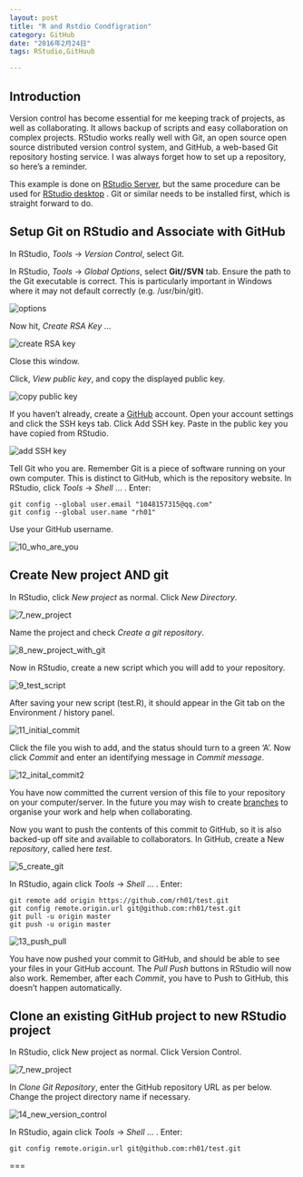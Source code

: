 ```yaml
---
layout: post
title: "R and Rstdio Condfigration"
category: GitHub
date: "2016年2月24日"
tags: RStudio,GitHuub

---
```


## Introduction

Version control has become essential for me keeping track of projects, as well as collaborating. It allows backup of scripts and easy collaboration on complex projects. RStudio works really well with Git, an open source open source distributed version control system, and GitHub, a web-based Git repository hosting service. I was always forget how to set up a repository, so here’s a reminder.


This example is done on [RStudio Server](https://www.rstudio.com/products/rstudio-server-pro/), but the same procedure can be used for [RStudio desktop](https://www.rstudio.com/products/rstudio/) . Git or similar needs to be installed first, which is straight forward to do.

## Setup Git on RStudio and Associate with GitHub

In RStudio, *Tools* -> *Version Control*, select Git.


In RStudio, *Tools* -> *Global Options*, select **Git//SVN** tab. Ensure the path to the Git executable is correct. This is particularly important in Windows where it may not default correctly (e.g. /usr/bin/git).

![options](../../../pic/1.png)

Now hit, *Create RSA Key* …

![create RSA key](../../../pic/2.png)

Close this window.

Click, *View public key*, and copy the displayed public key.

![copy public key](../../../pic/3.png)

If you haven’t already, create a [GitHub](www.github.com) account. Open your account settings and click the SSH keys tab. Click Add SSH key. Paste in the public key you have copied from RStudio.

![add SSH key](../../../pic/4.png)

Tell Git who you are. Remember Git is a piece of software running on your own computer. This is distinct to GitHub, which is the repository website. In RStudio, click *Tools* -> *Shell* … . Enter:

```
git config --global user.email "1048157315@qq.com"
git config --global user.name "rh01"
```

Use your GitHub username.

![10_who_are_you](../../../pic/5.png)



## Create New project AND git

In RStudio, click *New project* as normal. Click *New Directory*.

![7_new_project](../../../pic/6.jpg)

Name the project and check *Create a git repository*.

![8_new_project_with_git](../pic/7.jpg)

Now in RStudio, create a new script which you will add to your repository.

![9_test_script](../../../pic/8.jpg)


After saving your new script (test.R), it should appear in the Git tab on the Environment / history panel.

![11_initial_commit](../../../pic/9.jpg)

Click the file you wish to add, and the status should turn to a green ‘A’. Now click *Commit* and enter an identifying message in *Commit message*.

![12_inital_commit2](../../../pic/10.jpg)

You have now committed the current version of this file to your repository on your computer/server. In the future you may wish to create [branches](https://git-scm.com/book/en/v2/Git-Branching-Basic-Branching-and-Merging) to organise your work and help when collaborating.

Now you want to push the contents of this commit to GitHub, so it is also backed-up off site and available to collaborators. In GitHub, create a New *repository*, called here *test*.

![5_create_git](../../../pic/11.jpg)


In RStudio, again click *Tools* -> *Shell* … . Enter:

```
git remote add origin https://github.com/rh01/test.git
git config remote.origin.url git@github.com:rh01/test.git
git pull -u origin master
git push -u origin master
```

![13_push_pull](../../../pic/12.jpg)

You have now pushed your commit to GitHub, and should be able to see your files in your GitHub account. The *Pull Push* buttons in RStudio will now also work. Remember, after each *Commit*, you have to Push to GitHub, this doesn’t happen automatically.

## Clone an existing GitHub project to new RStudio project
In RStudio, click New project as normal. Click Version Control.

![7_new_project](../../../pic/13.jpg)

In *Clone Git Repository*, enter the GitHub repository URL as per below. Change the project directory name if necessary.

![14_new_version_control](../../../pic/14.jpg)

In RStudio, again click *Tools* -> *Shell* … . Enter:

```
git config remote.origin.url git@github.com:rh01/test.git
```

===

